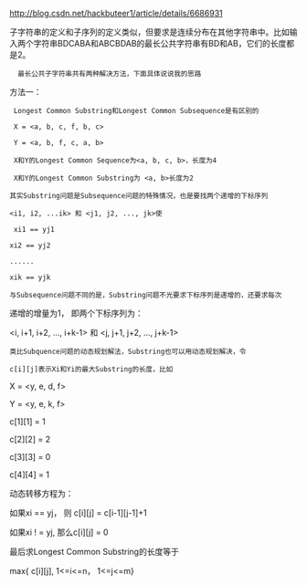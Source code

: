 http://blog.csdn.net/hackbuteer1/article/details/6686931

子字符串的定义和子序列的定义类似，但要求是连续分布在其他字符串中。比如输入两个字符串BDCABA和ABCBDAB的最长公共字符串有BD和AB，它们的长度都是2。

      最长公共子字符串共有两种解决方法，下面具体说说我的思路

方法一：

     Longest Common Substring和Longest Common Subsequence是有区别的

     X = <a, b, c, f, b, c>

     Y = <a, b, f, c, a, b>

     X和Y的Longest Common Sequence为<a, b, c, b>，长度为4

     X和Y的Longest Common Substring为 <a, b>长度为2

    其实Substring问题是Subsequence问题的特殊情况，也是要找两个递增的下标序列

    <i1, i2, ...ik> 和 <j1, j2, ..., jk>使

     xi1 == yj1

    xi2 == yj2

    ......

    xik == yjk

    与Subsequence问题不同的是，Substring问题不光要求下标序列是递增的，还要求每次

   递增的增量为1， 即两个下标序列为：

   <i, i+1, i+2, ..., i+k-1> 和 <j, j+1, j+2, ..., j+k-1>

    类比Subquence问题的动态规划解法，Substring也可以用动态规划解决，令

    c[i][j]表示Xi和Yi的最大Substring的长度，比如

   X = <y, e, d, f>

   Y = <y, e, k, f>

   c[1][1] = 1

   c[2][2] = 2

   c[3][3] = 0

   c[4][4] = 1

   动态转移方程为：

   如果xi == yj， 则 c[i][j] = c[i-1][j-1]+1

   如果xi ! = yj,  那么c[i][j] = 0

   最后求Longest Common Substring的长度等于

   max{  c[i][j],  1<=i<=n， 1<=j<=m}
